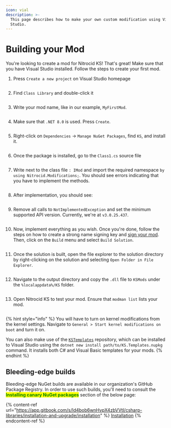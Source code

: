 ```yaml
---
icon: vial
description: >-
  This page describes how to make your own custom modification using Visual
  Studio.
---
```


# Building your Mod

You're looking to create a mod for Nitrocid KS! That's great! Make sure that you have Visual Studio installed. Follow the steps to create your first mod.

1.  Press `Create a new project` on Visual Studio homepage

    <figure><img src="../../../.gitbook/assets/077-modbuild.png" alt=""><figcaption></figcaption></figure>
2.  Find `Class Library` and double-click it

    <figure><img src="../../../.gitbook/assets/078-modbuild.png" alt=""><figcaption></figcaption></figure>
3.  Write your mod name, like in our example, `MyFirstMod`.

    <figure><img src="../../../.gitbook/assets/079-modbuild.png" alt=""><figcaption></figcaption></figure>
4.  Make sure that `.NET 8.0` is used. Press `Create`.

    <figure><img src="../../../.gitbook/assets/080-modbuild.png" alt=""><figcaption></figcaption></figure>
5.  Right-click on `Dependencies` -> `Manage NuGet Packages`, find `KS`, and install it.

    <figure><img src="../../../.gitbook/assets/081-modbuild.png" alt=""><figcaption></figcaption></figure>
6.  Once the package is installed, go to the `Class1.cs` source file

    <figure><img src="../../../.gitbook/assets/082-modbuild.png" alt=""><figcaption></figcaption></figure>
7.  Write next to the class file `: IMod` and import the required namespace `by using Nitrocid.Modifications;`. You should see errors indicating that you have to implement the methods.

    <figure><img src="../../../.gitbook/assets/083-modbuild.png" alt=""><figcaption></figcaption></figure>
8.  After implementation, you should see:

    <figure><img src="../../../.gitbook/assets/084-modbuild.png" alt=""><figcaption></figcaption></figure>
9.  Remove all calls to `NotImplementedException` and set the minimum supported API version. Currently, we're at `v3.0.25.437`.

    <figure><img src="../../../.gitbook/assets/085-modbuild.png" alt=""><figcaption></figcaption></figure>
10. Now, implement everything as you wish. Once you're done, follow the steps on how to create a strong name signing key and [sign your mod](https://learn.microsoft.com/en-us/dotnet/standard/assembly/sign-strong-name). Then, click on the `Build` menu and select `Build Solution`.

    <div align="left"><figure><img src="../../../.gitbook/assets/086-modbuild.png" alt=""><figcaption></figcaption></figure></div>
11. Once the solution is built, open the file explorer to the solution directory by right-clicking on the solution and selecting `Open Folder in File Explorer`.

    <div align="left"><figure><img src="../../../.gitbook/assets/087-modbuild.png" alt=""><figcaption></figcaption></figure></div>
12. Navigate to the output directory and copy the `.dll` file to `KSMods` under the `%localappdata%/KS` folder.

    <figure><img src="../../../.gitbook/assets/088-modbuild.png" alt=""><figcaption></figcaption></figure>
13. Open Nitrocid KS to test your mod. Ensure that `modman list` lists your mod.

    <figure><img src="../../../.gitbook/assets/089-modbuild.png" alt=""><figcaption></figcaption></figure>

{% hint style="info" %}
You will have to turn on kernel modifications from the kernel settings. Navigate to `General > Start kernel modifications on boot` and turn it on.

You can also make use of the [`KSTemplates`](https://github.com/Aptivi/KSTemplates) repository, which can be installed to Visual Studio using the `dotnet new install path/to/KS.Templates.nupkg` command. It installs both C# and Visual Basic templates for your mods.
{% endhint %}

## Bleeding-edge builds

Bleeding-edge NuGet builds are available in our organization's GitHub Package Registry. In order to use such builds, you'll need to consult the <mark style="color:green;">**Installing canary NuGet packages**</mark> section of the below page:

{% content-ref url="https://app.gitbook.com/s/Id4bob6wnHvpX4zbVVtI/csharp-libraries/installation-and-upgrade/installation" %}
[Installation](https://app.gitbook.com/s/Id4bob6wnHvpX4zbVVtI/csharp-libraries/installation-and-upgrade/installation)
{% endcontent-ref %}
